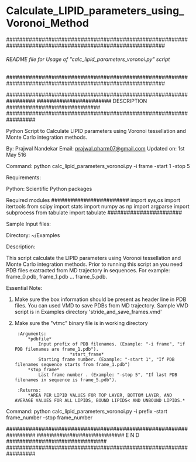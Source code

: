 # Calculate_LIPID_parameters_using_Voronoi_Method
#########################################################################################################
###### README file for Usage of "calc_lipid_parameters_voronoi.py" script ###############################
#########################################################################################################

#################################################################
####################### DESCRIPTION #############################
#################################################################

Python Script to Calculate LIPID parameters using Voronoi tessellation and Monte Carlo integration methods.

By: Prajwal Nandekar
Email: prajwal.pharm07@gmail.com
Updated on: 1st May 516

Command:
python calc_lipid_parameters_voronoi.py -i frame -start 1 -stop 5

Requirements:

Python: Scientific Python packages

Required modules
########################
import sys,os
import itertools
from scipy import stats
import numpy as np
import argparse
import subprocess
from tabulate import tabulate
#######################

Sample Input files:

Directory: ~/Examples

Description:

This script calculate the LIPID parameters using Voronoi tessellation and Monte Carlo integration methods.
 Prior to running this script an you need PDB files exatracted from MD trajectory in sequences.
For example: frame_0.pdb, frame_1.pdb ... frame_5.pdb.

Essential Note:
1) Make sure the box information should be present as header line in PDB files.
You can used VMD to save PDBs from MD trajectory.
Sample VMD script is in Examples directory 'stride_and_save_frames.vmd'
2) Make sure the "vtmc" binary file is in working directory

        :Arguments:
            *pdbfile*
                Input prefix of PDB filenames. (Example: "-i frame", "if PDB filenames are frame_1.pdb").
                            *start_frame*
                Starting frame number. (Example: "-start 1", "If PDB filenames sequence starts from frame_1.pdb")
            *stop_frame*
                Last frame number . (Example: "-stop 5", "If last PDB filenames in sequence is frame_5.pdb").

        :Returns:
            *AREA PER LIPID VALUES FOR TOP LAYER, BOTTOM LAYER, AND AVERAGE VALUES FOR ALL LIPIDS, BOUND LIPIDS< AND UNBOUND LIPIDS.*

Command:
        python calc_lipid_parameters_voronoi.py -i prefix -start frame_number -stop frame_number

#################################################################
########################### E N D ###############################
#################################################################

